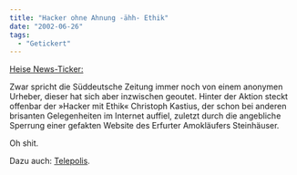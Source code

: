 ```yaml
---
title: "Hacker ohne Ahnung -ähh- Ethik"
date: "2002-06-26"
tags:
  - "Getickert"
---
```


[Heise News-Ticker:](http://www.heise.de/newsticker/data/anw-25.06.02-007/)

Zwar spricht die Süddeutsche Zeitung immer noch von einem anonymen Urheber, dieser hat sich aber inzwischen geoutet. Hinter der Aktion steckt offenbar der »Hacker mit Ethik« Christoph Kastius, der schon bei anderen brisanten Gelegenheiten im Internet auffiel, zuletzt durch die angebliche Sperrung einer gefakten Website des Erfurter Amokläufers Steinhäuser.

Oh shit.

Dazu auch: [Telepolis](http://www.heise.de/tp/deutsch/special/auf/12793/1.html).

